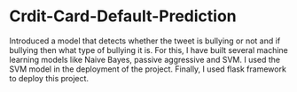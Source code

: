 # Crdit-Card-Default-Prediction
Introduced a model that detects whether the tweet is bullying or not and if bullying then what type of bullying it is. For this, I have built several machine learning models like Naive Bayes, passive aggressive and SVM. I used the SVM model in the deployment of the project. Finally, I used flask framework to deploy this project. 
